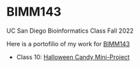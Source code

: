 # BIMM143
UC San Diego Bioinformatics Class Fall 2022

Here is a portofilio of my work for [BIMM143](https://bioboot.github.io/bimm143_F22/)

- Class 10: [Halloween Candy Mini-Project](https://github.com/mmazim66/BIMM143/tree/main/class10) 
